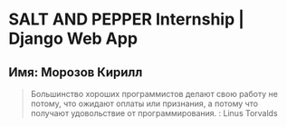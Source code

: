# SALT AND PEPPER Internship | Django Web App
## Имя: Морозов Кирилл

> Большинство хороших программистов делают свою работу не потому, что ожидают оплаты или признания, а потому что получают удовольствие от программирования.
: Linus Torvalds